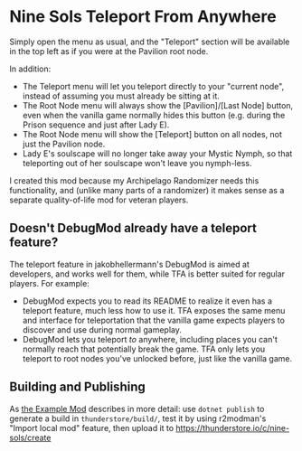 # Nine Sols Teleport From Anywhere

Simply open the menu as usual, and the "Teleport" section will be available in the top left as if you were at the Pavilion root node.

In addition:

- The Teleport menu will let you teleport directly to your "current node", instead of assuming you must already be sitting at it.
- The Root Node menu will always show the [Pavilion]/[Last Node] button, even when the vanilla game normally hides this button (e.g. during the Prison sequence and just after Lady E).
- The Root Node menu will show the [Teleport] button on all nodes, not just the Pavilion node.
- Lady E's soulscape will no longer take away your Mystic Nymph, so that teleporting out of her soulscape won't leave you nymph-less.

I created this mod because my Archipelago Randomizer needs this functionality, and (unlike many parts of a randomizer) it makes sense as a separate quality-of-life mod for veteran players.

## Doesn't DebugMod already have a teleport feature?

The teleport feature in jakobhellermann's DebugMod is aimed at developers, and works well for them, while TFA is better suited for regular players. For example:
- DebugMod expects you to read its README to realize it even has a teleport feature, much less how to use it. TFA exposes the same menu and interface for teleportation that the vanilla game expects players to discover and use during normal gameplay.
- DebugMod lets you teleport *to* anywhere, including places you can't normally reach that potentially break the game. TFA only lets you teleport to root nodes you've unlocked before, just like the vanilla game.

## Building and Publishing

As [the Example Mod](https://github.com/nine-sols-modding/NineSols-ExampleMod) describes in more detail: use `dotnet publish` to generate a build in `thunderstore/build/`, test it by using r2modman's "Import local mod" feature, then upload it to https://thunderstore.io/c/nine-sols/create
